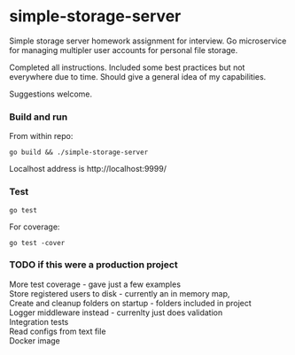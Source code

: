 # simple-storage-server
Simple storage server homework assignment for interview. Go microservice for managing multipler user accounts for personal file storage. 

Completed all instructions. Included some best practices but not everywhere due to time. Should give a general idea of my capabilities.

Suggestions welcome.

### Build and run
From within repo:
```
go build && ./simple-storage-server
```
Localhost address is http://localhost:9999/

### Test
```
go test
```
For coverage:
```
go test -cover
```

### TODO if this were a production project
More test coverage - gave just a few examples<br>
Store registered users to disk - currently an in memory map, <br>
Create and cleanup folders on startup - folders included in project<br>
Logger middleware instead - currenlty just does validation<br>
Integration tests<br>
Read configs from text file<br>
Docker image<br>